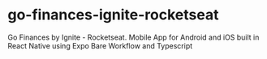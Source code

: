 # go-finances-ignite-rocketseat
Go Finances by Ignite - Rocketseat. Mobile App for Android and iOS built in React Native using Expo Bare Workflow and Typescript
